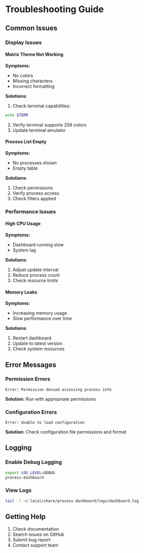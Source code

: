 # Troubleshooting Guide

## Common Issues

### Display Issues

#### Matrix Theme Not Working
**Symptoms:**
- No colors
- Missing characters
- Incorrect formatting

**Solutions:**
1. Check terminal capabilities:
```bash
echo $TERM
```
2. Verify terminal supports 256 colors
3. Update terminal emulator

#### Process List Empty
**Symptoms:**
- No processes shown
- Empty table

**Solutions:**
1. Check permissions
2. Verify process access
3. Check filters applied

### Performance Issues

#### High CPU Usage
**Symptoms:**
- Dashboard running slow
- System lag

**Solutions:**
1. Adjust update interval
2. Reduce process count
3. Check resource limits

#### Memory Leaks
**Symptoms:**
- Increasing memory usage
- Slow performance over time

**Solutions:**
1. Restart dashboard
2. Update to latest version
3. Check system resources

## Error Messages

### Permission Errors
```
Error: Permission denied accessing process info
```
**Solution:** Run with appropriate permissions

### Configuration Errors
```
Error: Unable to load configuration
```
**Solution:** Check configuration file permissions and format

## Logging

### Enable Debug Logging
```bash
export LOG_LEVEL=DEBUG
process-dashboard
```

### View Logs
```bash
tail -f ~/.local/share/process-dashboard/logs/dashboard.log
```

## Getting Help

1. Check documentation
2. Search issues on GitHub
3. Submit bug report
4. Contact support team
